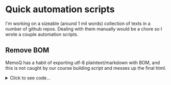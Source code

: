 # Quick automation scripts

I'm working on a sizeable (around 1 mil words) collection of texts in a number of github repos. Dealing with them manually would be a chore so I wrote a couple automation scripts.


## Remove BOM
MemoQ has a habit of exporting utf-8 plaintext/markdown  with BOM, and this is not caught by our course building script and messes up the final html. 

<details>
<summary>Click to see code...</summary>

```python
import os


def has_bom(filepath):
    with open(filepath, "rb") as file:
        bom_check = file.read(3)
        return bom_check == b"\xEF\xBB\xBF"


def convert_files(directory):
    for root, dirs, files in os.walk(directory):
        for filename in files:
            filepath = os.path.join(root, filename)
            if has_bom(filepath):
                print(filename)
                drop_BOM(filepath)


def drop_bom(filepath):
    with open(filepath, "r", encoding="utf-8-sig") as file:
        content = file.read()
        print(f"saved {filepath} without BOM")
    with open(filepath, "w", encoding="utf-8") as file:
        file.write(content)


# directory containing the files to convert
directory = "../.."

convert_files(directory)
```

</details>